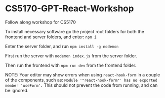 # CS5170-GPT-React-Workshop

Follow along workshop for CS5170

To install necessary software go the project root folders for both the frontend and server folders, and enter: `npm i`

 Enter the server folder, and run `npm install -g nodemon`

First run the server with `nodemon index.js` from the server folder.

Then run the frontend with `npm run dev` from the frontend folder.

NOTE: Your editor may show errors when using `react-hook-form` in a couple of the components, such as: `Module '"react-hook-form"' has no exported member 'useForm'.` This should not prevent the code from running, and can be ignored.
